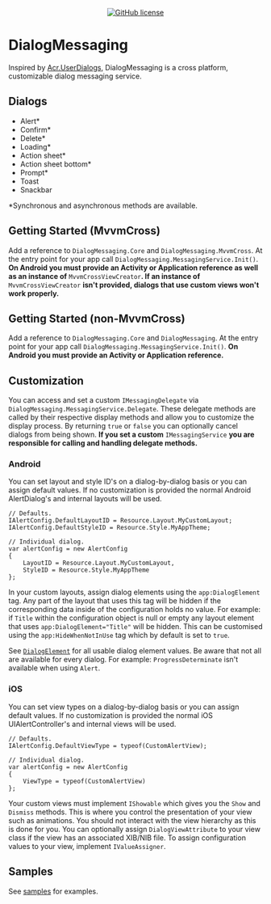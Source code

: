 <div align="center">

[![GitHub license](https://img.shields.io/badge/license-Apache%202-blue.svg?style=flat-square)](https://raw.githubusercontent.com/lewisbennett/dialog-messaging/master/README.md)

</div>

# DialogMessaging

Inspired by [Acr.UserDialogs](https://github.com/aritchie/userdialogs), DialogMessaging is a cross platform, customizable dialog messaging service.

## Dialogs

- Alert*
- Confirm*
- Delete*
- Loading*
- Action sheet*
- Action sheet bottom*
- Prompt*
- Toast
- Snackbar

\*Synchronous and asynchronous methods are available.

## Getting Started (MvvmCross)

Add a reference to `DialogMessaging.Core` and `DialogMessaging.MvvmCross`. At the entry point for your app call `DialogMessaging.MessagingService.Init()`. **On Android you must provide an Activity or Application reference as well as an instance of** `MvvmCrossViewCreator`**. If an instance of** `MvvmCrossViewCreator` **isn't provided, dialogs that use custom views won't work properly.**

## Getting Started (non-MvvmCross)

Add a reference to `DialogMessaging.Core` and `DialogMessaging`. At the entry point for your app call `DialogMessaging.MessagingService.Init()`. **On Android you must provide an Activity or Application reference.**

## Customization

You can access and set a custom `IMessagingDelegate` via `DialogMessaging.MessagingService.Delegate`. These delegate methods are called by their respective display methods and allow you to customize the display process. By returning `true` or `false` you can optionally cancel dialogs from being shown. **If you set a custom** `IMessagingService` **you are responsible for calling and handling delegate methods.**

### Android

You can set layout and style ID's on a dialog-by-dialog basis or you can assign default values. If no customization is provided the normal Android AlertDialog's and internal layouts will be used.
```
// Defaults.
IAlertConfig.DefaultLayoutID = Resource.Layout.MyCustomLayout;
IAlertConfig.DefaultStyleID = Resource.Style.MyAppTheme;

// Individual dialog.
var alertConfig = new AlertConfig
{
    LayoutID = Resource.Layout.MyCustomLayout,
    StyleID = Resource.Style.MyAppTheme
};
```
In your custom layouts, assign dialog elements using the `app:DialogElement` tag. Any part of the layout that uses this tag will be hidden if the corresponding data inside of the configuration holds no value. For example: if `Title` within the configuration object is null or empty any layout element that uses `app:DialogElement="Title"` will be hidden. This can be customised using the `app:HideWhenNotInUse` tag which by default is set to `true`.

See [`DialogElement`](https://github.com/lewisbennett/dialog-messaging/blob/master/src/DialogMessaging.Core/Platforms/Droid/Schema/DialogElement.cs) for all usable dialog element values. Be aware that not all are available for every dialog. For example: `ProgressDeterminate` isn't available when using `Alert`.

### iOS

You can set view types on a dialog-by-dialog basis or you can assign default values. If no customization is provided the normal iOS UIAlertController's and internal views will be used.
```
// Defaults.
IAlertConfig.DefaultViewType = typeof(CustomAlertView);

// Individual dialog.
var alertConfig = new AlertConfig
{
    ViewType = typeof(CustomAlertView)
};
```
Your custom views must implement `IShowable` which gives you the `Show` and `Dismiss` methods. This is where you control the presentation of your view such as animations. You should not interact with the view hierarchy as this is done for you. You can optionally assign `DialogViewAttribute` to your view class if the view has an associated XIB/NIB file. To assign configuration values to your view, implement `IValueAssigner`.

## Samples

See [samples](https://github.com/lewisbennett/dialog-messaging/tree/master/samples) for examples.
